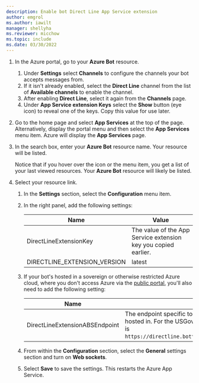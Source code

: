 ```yaml
---
description: Enable bot Direct Line App Service extension
author: emgrol
ms.author: iawilt
manager: shellyha
ms.reviewer: micchow
ms.topic: include
ms.date: 03/30/2022
---
```


1. In the Azure portal, go to your **Azure Bot** resource.
    1. Under **Settings** select **Channels** to configure the channels your bot accepts messages from.
    1. If it isn't already enabled, select the **Direct Line** channel from the list of **Available channels** to enable the channel.
    1. After enabling **Direct Line**, select it again from the **Channels** page.
    1. Under **App Service extension Keys** select the **Show** button (eye icon) to reveal one of the keys. Copy this value for use later.
1. Go to the home page and select **App Services** at the top of the page. Alternatively, display the portal menu and then select the **App Services** menu item. Azure will display the **App Services** page.
1. In the search box, enter your **Azure Bot** resource name. Your resource will be listed.

    Notice that if you hover over the icon or the menu item, you get a list of your last viewed resources. Your **Azure Bot** resource will likely be listed.

1. Select your resource link.
    1. In the **Settings** section, select the **Configuration** menu item.
    1. In the right panel, add the following settings:

        |Name|Value|
        |---|---|
        |DirectLineExtensionKey|The value of the App Service extension key you copied earlier.|
        |DIRECTLINE_EXTENSION_VERSION|latest|

    1. If your bot's hosted in a sovereign or otherwise restricted Azure cloud, where you don't access Azure via the [public portal](https://portal.azure.com), you'll also need to add the following setting:

        |Name|Value|
        |---|---|
        |DirectLineExtensionABSEndpoint|The endpoint specific to the Azure cloud your bot is hosted in. For the USGov cloud for example, the endpoint is `https://directline.botframework.azure.us/v3/extension`.|

    1. From within the **Configuration** section, select the **General** settings section and turn on **Web sockets**.
    1. Select **Save** to save the settings. This restarts the Azure App Service.
